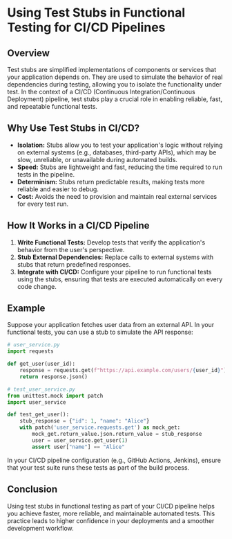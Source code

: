 # Using Test Stubs in Functional Testing for CI/CD Pipelines

## Overview

Test stubs are simplified implementations of components or services that your application depends on. They are used to simulate the behavior of real dependencies during testing, allowing you to isolate the functionality under test. In the context of a CI/CD (Continuous Integration/Continuous Deployment) pipeline, test stubs play a crucial role in enabling reliable, fast, and repeatable functional tests.

## Why Use Test Stubs in CI/CD?

- **Isolation:** Stubs allow you to test your application's logic without relying on external systems (e.g., databases, third-party APIs), which may be slow, unreliable, or unavailable during automated builds.
- **Speed:** Stubs are lightweight and fast, reducing the time required to run tests in the pipeline.
- **Determinism:** Stubs return predictable results, making tests more reliable and easier to debug.
- **Cost:** Avoids the need to provision and maintain real external services for every test run.

## How It Works in a CI/CD Pipeline

1. **Write Functional Tests:** Develop tests that verify the application's behavior from the user's perspective.
2. **Stub External Dependencies:** Replace calls to external systems with stubs that return predefined responses.
3. **Integrate with CI/CD:** Configure your pipeline to run functional tests using the stubs, ensuring that tests are executed automatically on every code change.

## Example

Suppose your application fetches user data from an external API. In your functional tests, you can use a stub to simulate the API response:

```python
# user_service.py
import requests

def get_user(user_id):
    response = requests.get(f"https://api.example.com/users/{user_id}")
    return response.json()

# test_user_service.py
from unittest.mock import patch
import user_service

def test_get_user():
    stub_response = {"id": 1, "name": "Alice"}
    with patch('user_service.requests.get') as mock_get:
        mock_get.return_value.json.return_value = stub_response
        user = user_service.get_user(1)
        assert user["name"] == "Alice"
```

In your CI/CD pipeline configuration (e.g., GitHub Actions, Jenkins), ensure that your test suite runs these tests as part of the build process.

## Conclusion

Using test stubs in functional testing as part of your CI/CD pipeline helps you achieve faster, more reliable, and maintainable automated tests. This practice leads to higher confidence in your deployments and a smoother development workflow. 